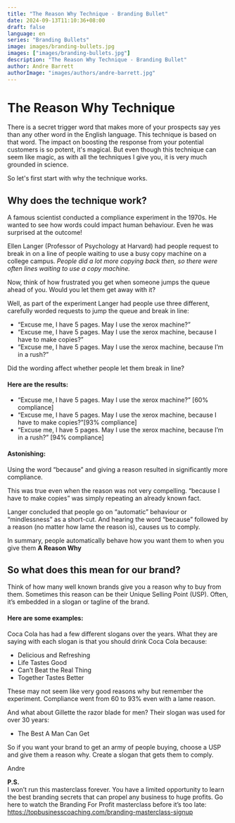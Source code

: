 ```yaml
---
title: "The Reason Why Technique - Branding Bullet"
date: 2024-09-13T11:10:36+08:00
draft: false
language: en
series: "Branding Bullets"
image: images/branding-bullets.jpg
images: ["images/branding-bullets.jpg"]
description: "The Reason Why Technique - Branding Bullet"
author: Andre Barrett
authorImage: "images/authors/andre-barrett.jpg"
---
```


# The Reason Why Technique
There is a secret trigger word that makes more of your prospects say yes than any other word in the English language. This technique is based on that word. The impact on boosting the response from your potential customers is so potent, it's magical. But even though this technique can seem like magic, as with all the techniques I give you, it is very much grounded in science.    

So let's first start with why the technique works.


## Why does the technique work?  
A famous scientist conducted a compliance experiment in the 1970s. He wanted to see how words could impact human behaviour. Even he was surprised at the outcome!

Ellen Langer (Professor of Psychology at Harvard) had people request to break in on a line of people waiting to use a busy copy machine on a college campus.
<i>People did a lot more copying back then, so there were often lines waiting to use a copy machine.</i>

Now, think of how frustrated you get when someone jumps the queue ahead of you. Would you let them get away with it?

Well, as part of the experiment Langer had people use three different, carefully worded requests to jump the queue and break in line:

* “Excuse me, I have 5  pages.  May I use the xerox machine?”
* “Excuse me, I have 5  pages.  May I use the xerox machine, because I have to make copies?”
* “Excuse me, I have 5  pages.  May I use the xerox machine, because I’m in a rush?”

Did the wording affect whether people let them break in line? 

#### Here are the results:

* “Excuse me, I have 5  pages.  May I use the xerox machine?” [60% compliance]
* “Excuse me, I have 5  pages.  May I use the xerox machine, because I have to make copies?”[93% compliance]
* “Excuse me, I have 5  pages.  May I use the xerox machine, because I’m in a rush?” [94% compliance]

#### Astonishing:
Using the word “because” and giving a reason resulted in significantly more compliance.

This was true even when the reason was not very compelling. “because I have to make copies” was simply repeating an already known fact.

Langer concluded that people go on “automatic” behaviour or “mindlessness” as a short-cut. And hearing the word “because” followed by a reason (no matter how lame the reason is), causes us to comply.

In summary, people automatically behave how you want them to when you give them **A Reason Why**

## So what does this mean for our brand?
Think of how many well known brands give you a reason why to buy from them. Sometimes this reason can be their Unique Selling Point (USP). Often, it’s embedded in a slogan or tagline of the brand.

#### Here are some examples:

Coca Cola has had a few different slogans over the years. What they are saying with each slogan is that you should drink Coca Cola because:
* Delicious and Refreshing
* Life Tastes Good
* Can’t Beat the Real Thing
* Together Tastes Better

These may not seem like very good reasons why but remember the experiment. Compliance went from 60 to 93% even with a lame reason.

And what about Gillette the razor blade for men? Their slogan was used for over 30 years:
* The Best A Man Can Get

So if you want your brand to get an army of people buying, choose a USP and give them a reason why. Create a slogan that gets them to comply.

Andre

**P.S.**   
I won’t run this masterclass forever. You have a limited opportunity to learn the best branding secrets that can propel any business to huge profits. Go here to watch the Branding For Profit masterclass before it’s too late: https://topbusinesscoaching.com/branding-masterclass-signup

